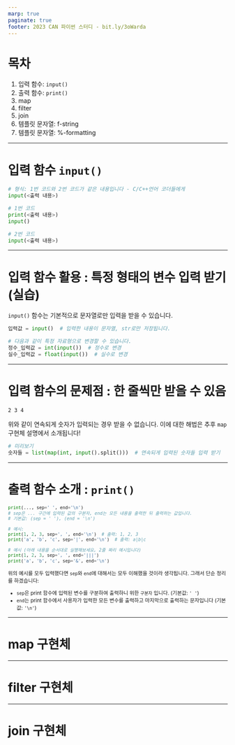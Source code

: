 ```yaml
---
marp: true
paginate: true
footer: 2023 CAN 파이썬 스터디 - bit.ly/3oWarda
---
```


<head>
  <link rel="stylesheet" href="https://cdn.jsdelivr.net/npm/purecss@3.0.0/build/pure-min.css" integrity="sha384-X38yfunGUhNzHpBaEBsWLO+A0HDYOQi8ufWDkZ0k9e0eXz/tH3II7uKZ9msv++Ls" crossorigin="anonymous">
  <link rel="stylesheet" href="https://cdnjs.cloudflare.com/ajax/libs/font-awesome/6.4.0/css/all.min.css" />
</head>

# 목차

1. 입력 함수: `input()`
2. 출력 함수: `print()`
3. map
4. filter
5. join
6. 템플릿 문자열: f-string
7. 템플릿 문자열: %-formatting
<!-- 8. 좌우 정렬 함수 `.center()`, `.left()`, `.right()` -->

---

# 입력 함수 `input()`

```python
# 형식: 1번 코드와 2번 코드가 같은 내용입니다 - C/C++언어 코더들에게
input(<출력 내용>)

# 1번 코드
print(<출력 내용>)
input()

# 2번 코드
input(<출력 내용>)
```

---

# 입력 함수 활용 : 특정 형태의 변수 입력 받기 (실습)

`input()` 함수는 기본적으로 문자열로만 입력을 받을 수 있습니다.

```python
입력값 = input()  # 입력한 내용이 문자열, str로만 저장됩니다.

# 다음과 같이 특정 자료형으로 변경할 수 있습니다.
정수_입력값 = int(input())  # 정수로 변경
실수_입력값 = float(input())  # 실수로 변경
```

---

# 입력 함수의 문제점 : 한 줄씩만 받을 수 있음

```
2 3 4
```

위와 같이 연속되게 숫자가 입력되는 경우 받을 수 없습니다.
이에 대한 해법은 추후 `map` 구현체 설명에서 소개됩니다!

```python
# 미리보기
숫자들 = list(map(int, input().split()))  # 연속되게 입력된 숫자들 입력 받기
```

---

# 출력 함수 소개 : `print()`

<small>

```python
print(..., sep=' ', end='\n')
# sep은 ... 구간에 입력된 값의 구분자, end는 모든 내용을 출력한 뒤 출력하는 값입니다.
# 기본값: (sep = ' '), (end = '\n')

# 예시:
print(1, 2, 3, sep=', ', end='\n')  # 출력: 1, 2, 3
print('a', 'b', 'c', sep='|', end='\n')  # 출력: a|b|c

# 예시 (아래 내용을 순서대로 실행해보세요, 2줄 짜리 예시입니다)
print(1, 2, 3, sep=', ', end='|||')
print('a', 'b', 'c', sep='&', end='\n')
```

위의 예시를 모두 입력했다면 `sep`와 `end`에 대해서는 모두 이해했을 것이라 생각됩니다. 그래서 단순 정리를 하겠습니다:

- `sep`은 print 함수에 입력된 변수를 구분하여 출력하니 위한 `구분자` 입니다. (기본값: `' '`)
- `end`는 print 함수에서 사용자가 입력한 모든 변수를 출력하고 마지막으로 출력하는 문자입니다 (기본값: `'\n'`)

</small>

---

# map 구현체

---

# filter 구현체

---

# join 구현체